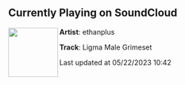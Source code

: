 ## Currently Playing on SoundCloud

[<img align="left" width="100" src="https://i1.sndcdn.com/artworks-zXJnzGUPXgFkD1kS-J1wQag-t500x500.jpg">](https://soundcloud.com/ethanplus/ligma-male-grimeset?in=ethanplus/sets/just-another-friday-night-in-suburbia)

**Artist**: ethanplus 

**Track**: Ligma Male Grimeset

Last updated at 05/22/2023 10:42
